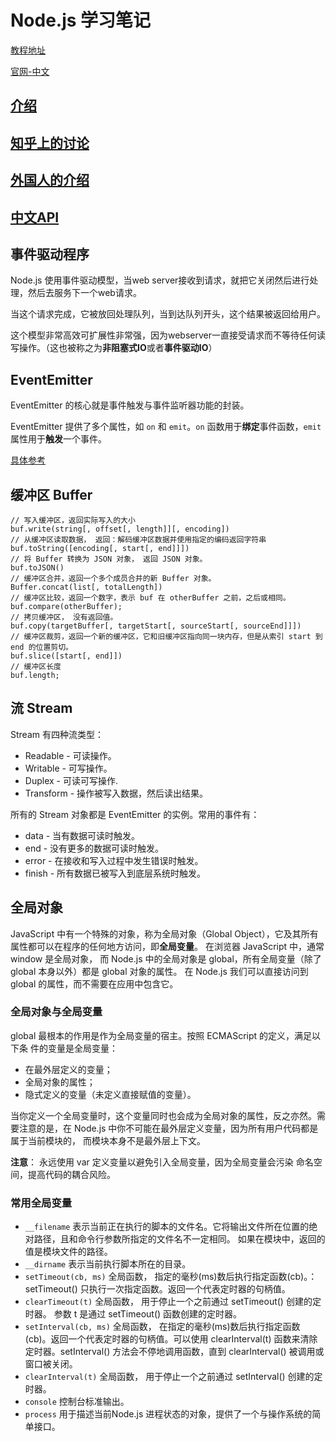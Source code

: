 # Node.js 学习笔记

[教程地址](http://www.runoob.com/nodejs/nodejs-tutorial.html)

[官网-中文](https://nodejs.org/zh-cn/)

## [介绍](https://www.sitepoint.com/node-js-is-the-new-black/)
## [知乎上的讨论](https://www.zhihu.com/question/33578075)
## [外国人的介绍](http://www.codeceo.com/article/10-best-nodejs-tutorials-demo.html)
## [中文API](http://nodejs.cn/api/)

## 事件驱动程序

Node.js 使用事件驱动模型，当web server接收到请求，就把它关闭然后进行处理，然后去服务下一个web请求。

当这个请求完成，它被放回处理队列，当到达队列开头，这个结果被返回给用户。

这个模型非常高效可扩展性非常强，因为webserver一直接受请求而不等待任何读写操作。（这也被称之为**非阻塞式IO**或者**事件驱动IO**）

## EventEmitter

EventEmitter 的核心就是事件触发与事件监听器功能的封装。

EventEmitter 提供了多个属性，如 `on` 和 `emit`。`on` 函数用于**绑定**事件函数，`emit` 属性用于**触发**一个事件。

[具体参考](http://www.runoob.com/nodejs/nodejs-event.html)

## 缓冲区 Buffer

```
// 写入缓冲区，返回实际写入的大小
buf.write(string[, offset[, length]][, encoding])
// 从缓冲区读取数据， 返回：解码缓冲区数据并使用指定的编码返回字符串
buf.toString([encoding[, start[, end]]])
// 将 Buffer 转换为 JSON 对象， 返回 JSON 对象。
buf.toJSON()
// 缓冲区合并，返回一个多个成员合并的新 Buffer 对象。
Buffer.concat(list[, totalLength])
// 缓冲区比较，返回一个数字，表示 buf 在 otherBuffer 之前，之后或相同。
buf.compare(otherBuffer);
// 拷贝缓冲区， 没有返回值。
buf.copy(targetBuffer[, targetStart[, sourceStart[, sourceEnd]]])
// 缓冲区裁剪，返回一个新的缓冲区，它和旧缓冲区指向同一块内存，但是从索引 start 到 end 的位置剪切。
buf.slice([start[, end]])
// 缓冲区长度
buf.length;
```

## 流 Stream

Stream 有四种流类型：

- Readable - 可读操作。
- Writable - 可写操作。
- Duplex - 可读可写操作.
- Transform - 操作被写入数据，然后读出结果。

所有的 Stream 对象都是 EventEmitter 的实例。常用的事件有：

- data - 当有数据可读时触发。
- end - 没有更多的数据可读时触发。
- error - 在接收和写入过程中发生错误时触发。
- finish - 所有数据已被写入到底层系统时触发。

## 全局对象

JavaScript 中有一个特殊的对象，称为全局对象（Global Object），它及其所有属性都可以在程序的任何地方访问，即**全局变量**。
在浏览器 JavaScript 中，通常 window 是全局对象， 而 Node.js 中的全局对象是 global，所有全局变量（除了 global 本身以外）都是 global 对象的属性。
在 Node.js 我们可以直接访问到 global 的属性，而不需要在应用中包含它。

### 全局对象与全局变量

global 最根本的作用是作为全局变量的宿主。按照 ECMAScript 的定义，满足以下条 件的变量是全局变量：

- 在最外层定义的变量；
- 全局对象的属性；
- 隐式定义的变量（未定义直接赋值的变量）。

当你定义一个全局变量时，这个变量同时也会成为全局对象的属性，反之亦然。需要注意的是，在 Node.js 中你不可能在最外层定义变量，因为所有用户代码都是属于当前模块的， 而模块本身不是最外层上下文。

**注意**： 永远使用 var 定义变量以避免引入全局变量，因为全局变量会污染 命名空间，提高代码的耦合风险。

### 常用全局变量

- `__filename`  表示当前正在执行的脚本的文件名。它将输出文件所在位置的绝对路径，且和命令行参数所指定的文件名不一定相同。 如果在模块中，返回的值是模块文件的路径。
- `__dirname`  表示当前执行脚本所在的目录。
- `setTimeout(cb, ms)` 全局函数， 指定的毫秒(ms)数后执行指定函数(cb)。：setTimeout() 只执行一次指定函数。返回一个代表定时器的句柄值。
- `clearTimeout(t)` 全局函数， 用于停止一个之前通过 setTimeout() 创建的定时器。 参数 t 是通过 setTimeout() 函数创建的定时器。
- `setInterval(cb, ms)` 全局函数， 在指定的毫秒(ms)数后执行指定函数(cb)。返回一个代表定时器的句柄值。可以使用 clearInterval(t) 函数来清除定时器。setInterval() 方法会不停地调用函数，直到 clearInterval() 被调用或窗口被关闭。
- `clearInterval(t)` 全局函数， 用于停止一个之前通过 setInterval() 创建的定时器。
- `console` 控制台标准输出。
- `process` 用于描述当前Node.js 进程状态的对象，提供了一个与操作系统的简单接口。
